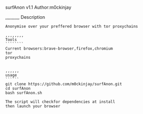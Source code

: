 surfAnon v1.1
Author:m0ckinjay

,,,,,,,,,,,
Description
```````````
Anonymise over your preffered browser with tor proxychains

,,,,,,,,
Tools
````````
Current browsers:brave-browser,firefox,chromium
tor
proxychains


,,,,,,
usage
``````
git clone https://github.com/m0ckinjay/surfAnon.git
cd surfAnon
bash surfAnon.sh 

The script will checkfor dependencies at install
then launch your browser 
